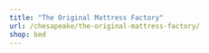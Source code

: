 ```yaml
---
title: "The Original Mattress Factory"
url: /chesapeake/the-original-mattress-factory/
shop: bed
---
```

